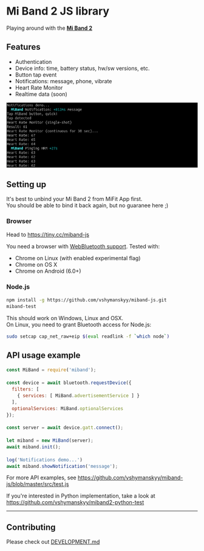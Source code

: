 # Mi Band 2 JS library

Playing around with the [**Mi Band 2**](http://www.mi.com/en/miband2/)

## Features
- Authentication
- Device info: time, battery status, hw/sw versions, etc.
- Button tap event
- Notifications: message, phone, vibrate
- Heart Rate Monitor
- Realtime data (soon)

![demo](/public/demo.png)

## Setting up

It's best to unbind your Mi Band 2 from MiFit App first.  
You should be able to bind it back again, but no guaranee here ;)

### Browser

Head to https://tiny.cc/miband-js

You need a browser with [WebBluetooth support](https://github.com/WebBluetoothCG/web-bluetooth/blob/master/implementation-status.md). Tested with:
- Chrome on Linux (with enabled experimental flag)
- Chrome on OS X
- Chrome on Android (6.0+)

### Node.js

```sh
npm install -g https://github.com/vshymanskyy/miband-js.git
miband-test
```

This should work on Windows, Linux and OSX.  
On Linux, you need to grant Bluetooth access for Node.js:
```sh
sudo setcap cap_net_raw+eip $(eval readlink -f `which node`)
```

## API usage example

```js
const MiBand = require('miband');

const device = await bluetooth.requestDevice({
  filters: [
    { services: [ MiBand.advertisementService ] }
  ],
  optionalServices: MiBand.optionalServices
});

const server = await device.gatt.connect();

let miband = new MiBand(server);
await miband.init();

log('Notifications demo...')
await miband.showNotification('message');
```

For more API examples, see https://github.com/vshymanskyy/miband-js/blob/master/src/test.js

If you're interested in Python implementation, take a look at https://github.com/vshymanskyy/miband2-python-test

---
## Contributing

Please check out [DEVELOPMENT.md](/DEVELOPMENT.md)
